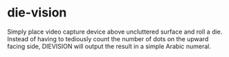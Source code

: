 # die-vision
Simply place video capture device above uncluttered surface and roll a die. Instead of having to tediously count the number of dots on the upward facing side, DIEVISION will output the result in a simple Arabic numeral.
